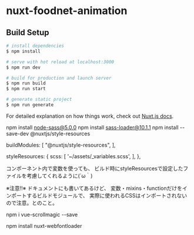 # nuxt-foodnet-animation

## Build Setup

```bash
# install dependencies
$ npm install

# serve with hot reload at localhost:3000
$ npm run dev

# build for production and launch server
$ npm run build
$ npm run start

# generate static project
$ npm run generate
```

For detailed explanation on how things work, check out [Nuxt.js docs](https://nuxtjs.org).


npm install node-sass@5.0.0
npm install sass-loader@10.1.1
npm install --save-dev @nuxtjs/style-resources

  buildModules: [
    "@nuxtjs/style-resources",
  ],
  
  styleResources: {
    scss: [
      '~/assets/_variables.scss',
    ],
  },

  コンポーネント内で変数を使っても、
ビルド時にstyleResourcesで設定したファイルを考慮してくれるように(´ω｀)

※注意!!※
ドキュメントにも書いてあるけど、
変数・mixins・functionだけをインポートするビルドモジュールで、
実際に使われるCSSはインポートされないので注意。とのこと。

<!-- スクロールマジックインストール -->
npm i vue-scrollmagic --save

<!-- google fonts インストール -->
npm install nuxt-webfontloader